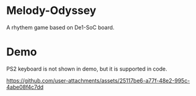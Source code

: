 # Melody-Odyssey

A rhythem game based on De1-SoC board.

# Demo
PS2 keyboard is not shown in demo, but it is supported in code.

https://github.com/user-attachments/assets/25117be6-a77f-48e2-995c-4abe08f4c7dd
